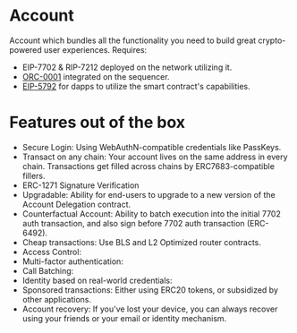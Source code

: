 # Account

Account which bundles all the functionality you need to build great crypto-powered user experiences. Requires:
* EIP-7702 & RIP-7212 deployed on the network utilizing it.
* [ORC-0001](https://www.ithaca.xyz/writings/orc-0001) integrated on the sequencer.
* [EIP-5792](https://eips.ethereum.org/EIPS/eip-5792) for dapps to utilize the smart contract's capabilities.

# Features out of the box

* Secure Login: Using WebAuthN-compatible credentials like PassKeys.
* Transact on any chain: Your account lives on the same address in every chain. Transactions get filled across chains by ERC7683-compatible fillers.
* ERC-1271 Signature Verification
* Upgradable: Ability for end-users to upgrade to a new version of the Account Delegation contract.
* Counterfactual Account: Ability to batch execution into the initial 7702 auth transaction, and also sign before 7702 auth transaction (ERC-6492).
* Cheap transactions: Use BLS and L2 Optimized router contracts.
* Access Control:
* Multi-factor authentication:
* Call Batching:
* Identity based on real-world credentials: 
* Sponsored transactions: Either using ERC20 tokens, or subsidized by other applications.
* Account recovery: If you've lost your device, you can always recover using your friends or your email or identity mechanism.
